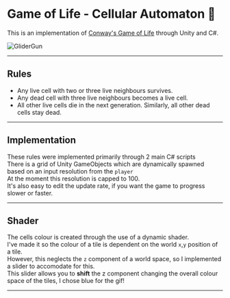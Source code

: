 # Game of Life - Cellular Automaton 🧬

This is an implementation of [Conway's Game of Life](https://en.wikipedia.org/wiki/Conway%27s_Game_of_Life) through Unity and C#.

![GliderGun](https://user-images.githubusercontent.com/93821760/233930237-3e070c6b-c54f-498d-865b-76d7190290f3.gif)


---

## Rules
 - Any live cell with two or three live neighbours survives.
 - Any dead cell with three live neighbours becomes a live cell.
 - All other live cells die in the next generation. Similarly, all other dead cells stay dead.


---

## Implementation
These rules were implemented primarily through 2 main C# scripts <br>
There is a grid of Unity GameObjects which are dynamically spawned based on an input resolution from the `player` <br>
At the moment this resolution is capped to 100. <br>
It's also easy to edit the update rate, if you want the game to progress slower or faster. <br>

---

## Shader
The cells colour is created through the use of a dynamic shader. <br>
I've made it so the colour of a tile is dependent on the world `x`,`y` position of a tile. <br>
However, this neglects the `z` component of a world space, so I implemented a slider to accomodate for this. <br>
This slider allows you to **shift** the z component changing the overall colour space of the tiles, I chose blue for the gif!

---
